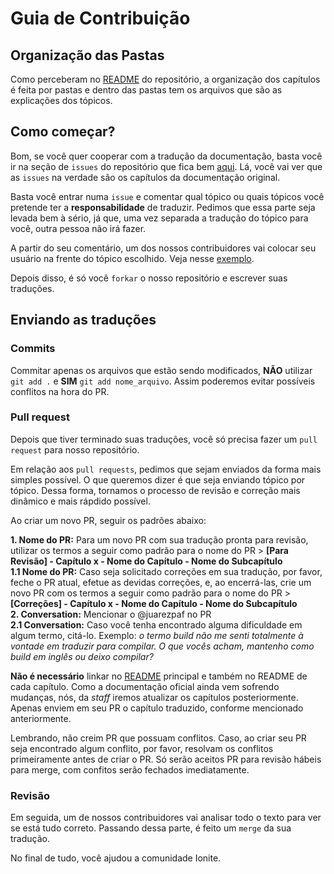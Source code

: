 # Guia de Contribuição

## Organização das Pastas
Como perceberam no [README](https://github.com/IonicBrazil/ionic2-docs) do repositório, a organização dos capítulos é feita por pastas e dentro das pastas tem os arquivos que são as explicações dos tópicos.

## Como começar?
Bom, se você quer cooperar com a tradução da documentação, basta você ir na seção de `issues` do repositório que fica bem [aqui](https://github.com/IonicBrazil/ionic2-docs/issues). Lá, você vai ver que as `issues` na verdade são os capítulos da documentação original.

Basta você entrar numa `issue` e comentar qual tópico ou quais tópicos você pretende ter a **responsabilidade** de traduzir.
Pedimos que essa parte seja levada bem à sério, já que, uma vez separada a tradução do tópico para você, outra pessoa não irá fazer.

A partir do seu comentário, um dos nossos contribuidores vai colocar seu usuário na frente do tópico escolhido.
Veja nesse [exemplo](https://github.com/IonicBrazil/ionic2-docs/issues/8).

Depois disso, é só você `forkar` o nosso repositório e escrever suas traduções.

## Enviando as traduções

### Commits  
Commitar apenas os arquivos que estão sendo modificados, **NÃO** utilizar `git add .` e **SIM** `git add nome_arquivo`. Assim poderemos evitar possíveis conflitos na hora do PR.


### Pull request
Depois que tiver terminado suas traduções, você só precisa fazer um `pull request` para nosso repositório.  

Em relação aos `pull requests`, pedimos que sejam enviados da forma mais simples possível. O que queremos dizer é que seja enviando tópico por tópico. Dessa forma, tornamos o processo de revisão e correção mais dinâmico e mais rápdido possível.  

Ao criar um novo PR, seguir os padrões abaixo:  

**1. Nome do PR:** Para um novo PR com sua tradução pronta para revisão, utilizar os termos a seguir como padrão para o nome do PR > **[Para Revisão] - Capítulo x - Nome do Capítulo - Nome do Subcapítulo**  
**1.1 Nome do PR:** Caso seja solicitado correções em sua tradução, por favor, feche o PR atual, efetue as devidas correções, e, ao encerrá-las, crie um novo PR com os termos a seguir como padrão para o nome do PR > **[Correções] - Capítulo x - Nome do Capítulo - Nome do Subcapítulo**  
**2. Conversation:** Mencionar o @juarezpaf no PR  
**2.1 Conversation:** Caso você tenha encontrado alguma dificuldade em algum termo, citá-lo. Exemplo: *o termo build não me senti totalmente à vontade em traduzir para compilar. O que vocês acham, mantenho como build em inglês ou deixo compilar?*  

**Não é necessário** linkar no [README](https://github.com/IonicBrazil/ionic2-docs/blob/master/README.md) principal e também no README de cada capítulo. Como a documentação oficial ainda vem sofrendo mudanças, nós, da *staff* iremos atualizar os capítulos posteriormente. Apenas enviem em seu PR o capítulo traduzido, conforme mencionado anteriormente.  

Lembrando, não creim PR que possuam conflitos. Caso, ao criar seu PR seja encontrado algum conflito, por favor, resolvam os conflitos primeiramente antes de criar o PR. Só serão aceitos PR para revisão hábeis para merge, com confitos serão fechados imediatamente.  

### Revisão
Em seguida, um de nossos contribuidores vai analisar todo o texto para ver se está tudo correto. Passando dessa parte, é feito um `merge` da sua tradução.

No final de tudo, você ajudou a comunidade Ionite.
